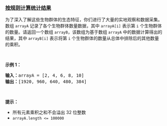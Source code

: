 ### [按规则计算统计结果](https://leetcode-cn.com/problems/gou-jian-cheng-ji-shu-zu-lcof)

<p>为了深入了解这些生物群体的生态特征，你们进行了大量的实地观察和数据采集。数组 <code>arrayA</code> 记录了各个生物群体数量数据，其中 <code>arrayA[i]</code> 表示第 <code>i</code> 个生物群体的数量。请返回一个数组 <code>arrayB</code>，该数组为基于数组 <code>arrayA</code> 中的数据计算得出的结果，其中 <code>arrayB[i]</code> 表示将第 <code>i</code> 个生物群体的数量从总体中排除后的其他数量的乘积。</p>

<p>&nbsp;</p>

<p><strong>示例 1：</strong></p>

<pre>
<strong>输入：</strong>arrayA = [2, 4, 6, 8, 10]
<strong>输出：</strong>[1920, 960, 640, 480, 384]
</pre>

<p>&nbsp;</p>

<p><strong>提示：</strong></p>

<ul>
	<li>所有元素乘积之和不会溢出 32 位整数</li>
	<li><code>arrayA.length &lt;= 100000</code></li>
</ul>

<p>&nbsp;</p>
